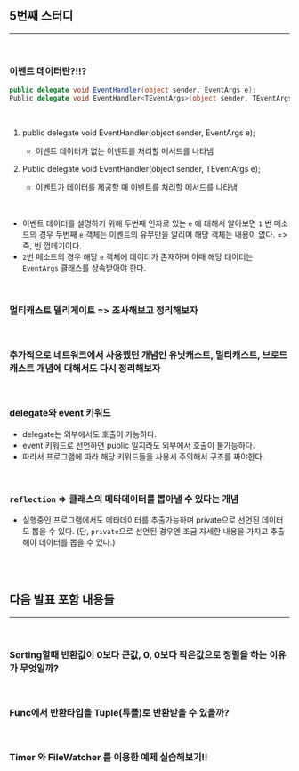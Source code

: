 ## 5번째 스터디 

----------------

<br />

### 이벤트 데이터란?!!?

```csharp
public delegate void EventHandler(object sender, EventArgs e); 
Public delegate void EventHandler<TEventArgs>(object sender, TEventArgs e); 
```
<br />

1. public delegate void EventHandler(object sender, EventArgs e); 
   - 이벤트 데이터가 없는 이벤트를 처리할 메서드를 나타냄

2. Public delegate void EventHandler<TEventArgs>(object sender, TEventArgs e); 
   - 이벤트가 데이터를 제공할 때 이벤트를 처리할 메서드를 나타냄 

<br />

- 이벤트 데이터를 설명하기 위해 두번째 인자로 있는 `e` 에 대해서 알아보면 `1` 번 메소드의 경우 두번째 `e` 객체는 이벤트의 유무만을 알리며 해당 객체는 내용이 없다. => 즉, 빈 껍데기이다. 
- `2`번 메소드의 경우 해당 `e` 객체에 데이터가 존재하며 이때 해당 데이터는 `EventArgs` 클래스를 상속받아야 한다.  

<br />

### 멀티캐스트 델리게이트 => 조사해보고 정리해보자

<br />

### 추가적으로 네트워크에서 사용했던 개념인 유닛캐스트, 멀티캐스트, 브로드캐스트 개념에 대해서도 다시 정리해보자

<br />

### delegate와 event 키워드
- delegate는 외부에서도 호출이 가능하다.
- event 키워드로 선언하면 public 일지라도 외부에서 호출이 불가능하다.
- 따라서 프로그램에 따라 해당 키워드들을 사용시 주의해서 구조를 짜야한다.


<br />

### `reflection` => 클래스의 메타데이터를 뽑아낼 수 있다는 개념
- 실행중인 프로그램에서도 메타데이터를 추출가능하며 private으로 선언된 데이터도 뽑을 수 있다. (단, `private`으로 선언된 경우엔 조금 자세한 내용을 가지고 추출해야 데이터를 뽑을 수 있다.)

<br /><br />


## 다음 발표 포함 내용들

-------------------------------

<br />

### Sorting할때 반환값이 0보다 큰값, 0, 0보다 작은값으로 정렬을 하는 이유가 무엇일까?

<br />

### Func에서 반환타입을 Tuple(튜플)로 반환받을 수 있을까?

<br />

### Timer 와 FileWatcher 를 이용한 예제 실습해보기!!

<br />